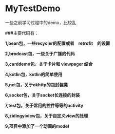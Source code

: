 # MyTestDemo
一些之前学习过程中的demo，比较乱

###主要代码有：

**1,bean包，一些recycler的配置或者　retrofit　的设置**

**2,brodcast包，一些关于广播的代码**

**3,carddemo包，关于卡片和 viewpager 结合**

**4,kotlin包，kotlin的简单使用**

**5,net包，关于okhttp的包封装类**

**6,socket包，关于socket长连接的封装**

**7,test包，关于常用的控件等等的activity**

**8,zidingyiview包，关于自定义view的处理**

**9,项目中添加了一个动画的model**
